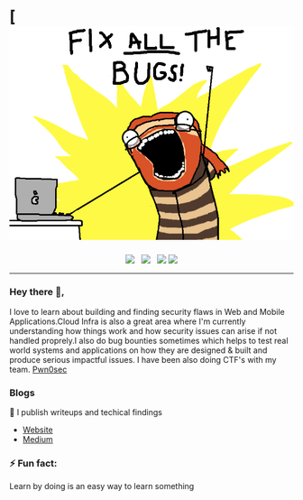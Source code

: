 # [![](https://raw.githubusercontent.com/streghstreek/streghstreek/main/fix.png)
<p align='center'>
<a href="https://andripwn.github.io"><img height="30" src="https://lh3.googleusercontent.com/ogw/ADGmqu-LIZ0cD-uJJFhG-Sa-c9GU1LVEvLgIiGOM9d6m-w=s83-c-mo"></a>&nbsp;&nbsp;
<a href="https://hackerone.com/stregh"><img height="30" src="https://pbs.twimg.com/profile_images/1278830625101733888/d0B5jW1O_400x400.png"></a>&nbsp;&nbsp;
<a href="https://twitter.com/pwn0sec"><img height="30" src="https://www.iotworldtoday.com/files/2017/04/twitter-logo-final-4.png"></a>
<a href="https://www.linkedin.com/in/andri-wahyudi-a3a250194/"><img height="30" src="https://cdn4.iconfinder.com/data/icons/social-messaging-ui-color-shapes-2-free/128/social-linkedin-circle-512.png"></a>
</p>

<hr>

### Hey there 👋,

I love to learn about building and finding security flaws in Web and Mobile Applications.Cloud Infra is also a great area where I'm currently understanding how things work and how security issues can arise if not handled proprely.I also do bug bounties sometimes which helps to test real world systems and applications on how they are designed & built and produce serious impactful issues. I have been also doing CTF's with my team. 
[Pwn0sec](https://facebook.com/pwn0day/)


### Blogs
💌 I publish writeups and techical findings 
- [Website](https://duckoverflow.medium.com/)
- [Medium](https://medium.com/@duckoverflow)

### ⚡ Fun fact:
Learn by doing is an easy way to learn something
